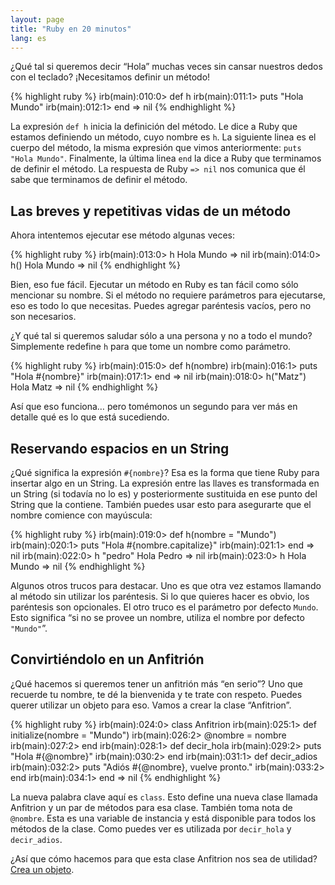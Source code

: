 ```yaml
---
layout: page
title: "Ruby en 20 minutos"
lang: es
---
```


¿Qué tal si queremos decir “Hola” muchas veces sin cansar nuestros dedos
con el teclado? ¡Necesitamos definir un método!

{% highlight ruby %}
irb(main):010:0> def h
irb(main):011:1> puts "Hola Mundo"
irb(main):012:1> end
=> nil
{% endhighlight %}

La expresión `def h` inicia la definición del método. Le dice a Ruby que
estamos definiendo un método, cuyo nombre es `h`. La siguiente linea es
el cuerpo del método, la misma expresión que vimos anteriormente: `puts
"Hola Mundo"`. Finalmente, la última linea `end` la dice a Ruby que
terminamos de definir el método. La respuesta de Ruby `=> nil` nos
comunica que él sabe que terminamos de definir el método.

## Las breves y repetitivas vidas de un método

Ahora intentemos ejecutar ese método algunas veces:

{% highlight ruby %}
irb(main):013:0> h
Hola Mundo
=> nil
irb(main):014:0> h()
Hola Mundo
=> nil
{% endhighlight %}

Bien, eso fue fácil. Ejecutar un método en Ruby es tan fácil como sólo
mencionar su nombre. Si el método no requiere parámetros para
ejecutarse, eso es todo lo que necesitas. Puedes agregar paréntesis
vacíos, pero no son necesarios.

¿Y qué tal si queremos saludar sólo a una persona y no a todo el mundo?
Simplemente redefine `h` para que tome un nombre como parámetro.

{% highlight ruby %}
irb(main):015:0> def h(nombre)
irb(main):016:1> puts "Hola #{nombre}"
irb(main):017:1> end
=> nil
irb(main):018:0> h("Matz")
Hola Matz
=> nil
{% endhighlight %}

Así que eso funciona… pero tomémonos un segundo para ver más en detalle
qué es lo que está sucediendo.

## Reservando espacios en un String

¿Qué significa la expresión `#{nombre}`? Esa es la forma que tiene Ruby
para insertar algo en un String. La expresión entre las llaves es
transformada en un String (si todavía no lo es) y posteriormente
sustituida en ese punto del String que la contiene. También puedes usar
esto para asegurarte que el nombre comience con mayúscula:

{% highlight ruby %}
irb(main):019:0> def h(nombre = "Mundo")
irb(main):020:1> puts "Hola #{nombre.capitalize}"
irb(main):021:1> end
=> nil
irb(main):022:0> h "pedro"
Hola Pedro
=> nil
irb(main):023:0> h
Hola Mundo
=> nil
{% endhighlight %}

Algunos otros trucos para destacar. Uno es que otra vez estamos llamando
al método sin utilizar los paréntesis. Si lo que quieres hacer es obvio,
los paréntesis son opcionales. El otro truco es el parámetro por defecto
`Mundo`. Esto significa “si no se provee un nombre, utiliza el nombre
por defecto `"Mundo"`”.

## Convirtiéndolo en un Anfitrión

¿Qué hacemos si queremos tener un anfitrión más “en serio”? Uno que
recuerde tu nombre, te dé la bienvenida y te trate con respeto. Puedes
querer utilizar un objeto para eso. Vamos a crear la clase “Anfitrion”.

{% highlight ruby %}
irb(main):024:0> class Anfitrion
irb(main):025:1>   def initialize(nombre = "Mundo")
irb(main):026:2>     @nombre = nombre
irb(main):027:2>   end
irb(main):028:1>   def decir_hola
irb(main):029:2>     puts "Hola #{@nombre}"
irb(main):030:2>   end
irb(main):031:1>   def decir_adios
irb(main):032:2>     puts "Adiós #{@nombre}, vuelve pronto."
irb(main):033:2>   end
irb(main):034:1> end
=> nil
{% endhighlight %}

La nueva palabra clave aquí es `class`. Esto define una nueva clase
llamada Anfitrion y un par de métodos para esa clase. También toma nota
de `@nombre`. Esta es una variable de instancia y está disponible para
todos los métodos de la clase. Como puedes ver es utilizada por
`decir_hola` y `decir_adios`.

¿Así que cómo hacemos para que esta clase Anfitrion nos sea de utilidad?
[Crea un objeto](../3/).

